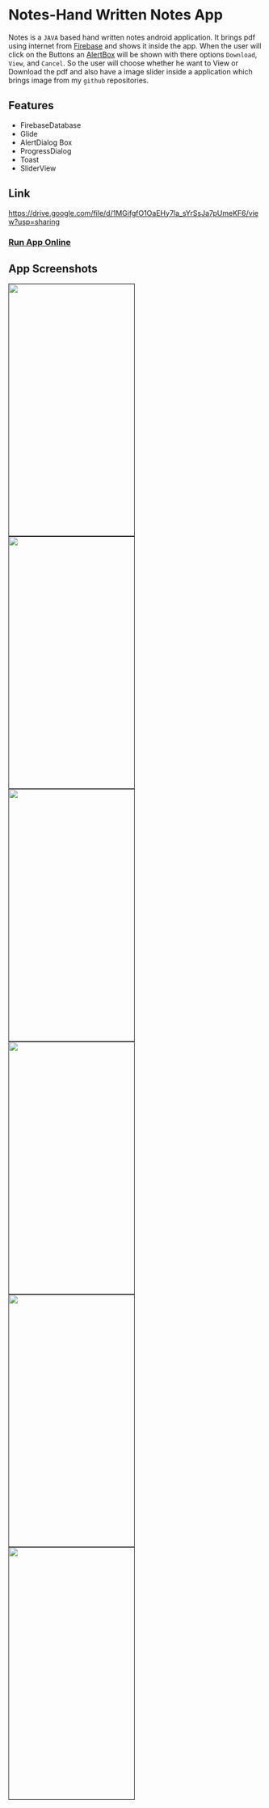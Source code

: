 # Notes-Hand Written Notes App
Notes is a `JAVA` based hand written notes android application. It brings pdf using internet from [Firebase](https://firebase.google.com/ "LCO") and shows it inside the app. When the user will click on the Buttons an [AlertBox](https://www.javatpoint.com/android-alert-dialog-example "LCO") will be shown with there options `Download`, `View`, and `Cancel`. So the user will choose whether he want to View or Download the pdf and also have a image slider inside a application which brings image from my `github` repositories. 

## Features
* FirebaseDatabase
* Glide
* AlertDialog Box
* ProgressDialog 
* Toast
* SliderView

## Link

https://drive.google.com/file/d/1MGifgfO1OaEHy7la_sYrSsJa7pUmeKF6/view?usp=sharing

### [Run App Online](https://appetize.io/app/uba0gcufrph2ay6u38r031jwrg?device=pixel4&osVersion=11.0&scale=75&deviceColor=black "LCO")


## App Screenshots

<a href="">
<img src="https://github.com/akayush1108/Notes-HandWrittenNotesApp/blob/main/screenshots/Screenshot_1.png?raw=true"
align="left"
height="500"
width="250">
<img src="https://github.com/akayush1108/Notes-HandWrittenNotesApp/blob/main/screenshots/Screenshot_2.png?raw=true"
align="left"
height="500"
width="250">
<img src="https://github.com/akayush1108/Notes-HandWrittenNotesApp/blob/main/screenshots/Screenshot_1639145072.png?raw=true"
align="left"
height="500"
width="250">
<img src="https://github.com/akayush1108/Notes-HandWrittenNotesApp/blob/main/screenshots/Screenshot_1639146220.png?raw=true"
align="left"
height="500"
width="250">
<img src="https://github.com/akayush1108/Notes-HandWrittenNotesApp/blob/main/screenshots/Screenshot_1639146340.png?raw=true"
align="left"
height="500"
width="250">
<img src="https://github.com/akayush1108/Notes-HandWrittenNotesApp/blob/main/screenshots/Screenshot_1639146381.png?raw=true"
align="left"
height="500"
width="250">
</a>

